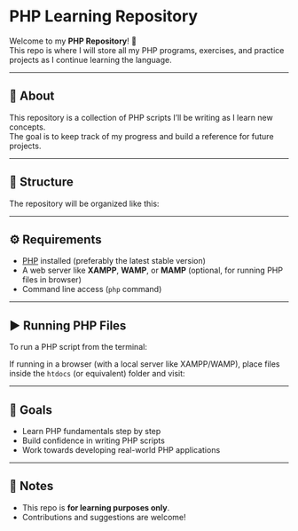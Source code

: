 # PHP Learning Repository

Welcome to my **PHP Repository**! 🚀  
This repo is where I will store all my PHP programs, exercises, and practice projects as I continue learning the language.  

---

## 📌 About
This repository is a collection of PHP scripts I’ll be writing as I learn new concepts.  
The goal is to keep track of my progress and build a reference for future projects.

---

## 📂 Structure
The repository will be organized like this:

---

## ⚙️ Requirements
- [PHP](https://www.php.net/) installed (preferably the latest stable version)
- A web server like **XAMPP**, **WAMP**, or **MAMP** (optional, for running PHP files in browser)
- Command line access (`php` command)

---

## ▶️ Running PHP Files
To run a PHP script from the terminal:

If running in a browser (with a local server like XAMPP/WAMP), place files inside the `htdocs` (or equivalent) folder and visit:

---

## 🎯 Goals
- Learn PHP fundamentals step by step
- Build confidence in writing PHP scripts
- Work towards developing real-world PHP applications

---

## 📝 Notes
- This repo is **for learning purposes only**.
- Contributions and suggestions are welcome!  
